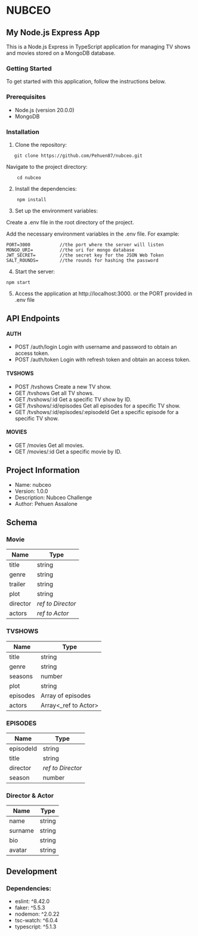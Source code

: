 # NUBCEO

## My Node.js Express App

This is a Node.js Express in TypeScript application for managing TV shows and movies stored on a MongoDB database. 

### Getting Started

To get started with this application, follow the instructions below.

### Prerequisites

- Node.js (version 20.0.0)
- MongoDB 

### Installation

1. Clone the repository:

```
   git clone https://github.com/Pehuen87/nubceo.git
```
Navigate to the project directory:

```
    cd nubceo
```

2. Install the dependencies:

```
    npm install
```

3. Set up the environment variables:

Create a .env file in the root directory of the project.

Add the necessary environment variables in the .env file. For example:


```
PORT=3000           //the port where the server will listen
MONGO_URI=          //the uri for mongo database
JWT_SECRET=         //the secret key for the JSON Web Token
SALT_ROUNDS=        //the rounds for hashing the password 
```

4. Start the server:

```
npm start
```

5. Access the application at http://localhost:3000. or the PORT provided in .env file

## API Endpoints
#### AUTH
- POST /auth/login  Login with username and password to obtain an access token.
- POST /auth/token  Login with refresh token and obtain an access token.
#### TVSHOWS
- POST /tvshows  Create a new TV show.
- GET /tvshows  Get all TV shows.
- GET /tvshows/:id  Get a specific TV show by ID.
- GET /tvshows/:id/episodes  Get all episodes for a specific TV show.
- GET /tvshows/:id/episodes/:episodeId  Get a specific episode for a specific TV show.
#### MOVIES
- GET /movies  Get all movies.
- GET /movies/:id  Get a specific movie by ID.

## Project Information
- Name: nubceo
- Version: 1.0.0
- Description: Nubceo Challenge
- Author: Pehuen Assalone

## Schema
### Movie
|Name|Type|
|----|-----|
|title|string|
|genre|string|
|trailer|string|
|plot|string|
|director|_ref to Director_|
|actors|_ref to Actor_|

### TVSHOWS
|Name|Type|
|----|-----|
title|string|
genre|string|
seasons|number|
plot|string|
episodes|Array of episodes |
actors|Array<_ref to Actor>|

### EPISODES
|Name|Type|
|----|-----|
|episodeId|string|
|title|string|
|director|_ref to Director_|
|season|number|

### Director & Actor
|Name|Type|
|----|-----|
|name|string|
|surname|string|
|bio|string|
|avatar|string|


## Development
###  Dependencies:
- eslint: ^8.42.0
- faker: ^5.5.3
- nodemon: ^2.0.22
- tsc-watch: ^6.0.4
- typescript: ^5.1.3
